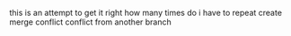 this is an attempt to get it right
how many times do i have to repeat
create merge conflict
conflict
from another branch
